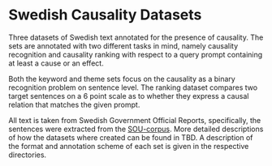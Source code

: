 # Swedish Causality Datasets

Three datasets of Swedish text annotated for the presence of causality.
The sets are annotated with two different tasks in mind, namely causality recognition and causality ranking with respect to a query prompt containing at least a cause or an effect.

Both the keyword and theme sets focus on the causality as a binary recognition problem on sentence level.
The ranking dataset compares two target sentences on a 6 point scale as to whether they express a causal relation that matches the given prompt.

All text is taken from Swedish Government Official Reports, specifically, the sentences were extracted from the [SOU-corpus](link). More detailed descriptions of how the datasets where created can be found in TBD. A description of the format and annotation scheme of each set is given in the respective directories.
